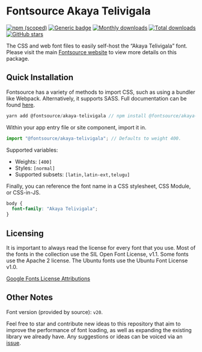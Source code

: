 # Fontsource Akaya Telivigala

[![npm (scoped)](https://img.shields.io/npm/v/@fontsource/akaya-telivigala?color=brightgreen)](https://www.npmjs.com/package/@fontsource/akaya-telivigala) [![Generic badge](https://img.shields.io/badge/fontsource-passing-brightgreen)](https://github.com/fontsource/fontsource) [![Monthly downloads](https://badgen.net/npm/dm/@fontsource/akaya-telivigala)](https://github.com/fontsource/fontsource) [![Total downloads](https://badgen.net/npm/dt/@fontsource/akaya-telivigala)](https://github.com/fontsource/fontsource) [![GitHub stars](https://img.shields.io/github/stars/fontsource/fontsource.svg?style=social&label=Star)](https://github.com/fontsource/fontsource/stargazers)

The CSS and web font files to easily self-host the “Akaya Telivigala” font. Please visit the main [Fontsource website](https://fontsource.org/fonts/akaya-telivigala) to view more details on this package.

## Quick Installation

Fontsource has a variety of methods to import CSS, such as using a bundler like Webpack. Alternatively, it supports SASS. Full documentation can be found [here](https://fontsource.org/docs/introduction).

```javascript
yarn add @fontsource/akaya-telivigala // npm install @fontsource/akaya-telivigala
```

Within your app entry file or site component, import it in.

```javascript
import "@fontsource/akaya-telivigala"; // Defaults to weight 400.
```

Supported variables:

- Weights: `[400]`
- Styles: `[normal]`
- Supported subsets: `[latin,latin-ext,telugu]`

Finally, you can reference the font name in a CSS stylesheet, CSS Module, or CSS-in-JS.

```css
body {
  font-family: "Akaya Telivigala";
}
```

## Licensing

It is important to always read the license for every font that you use.
Most of the fonts in the collection use the SIL Open Font License, v1.1. Some fonts use the Apache 2 license. The Ubuntu fonts use the Ubuntu Font License v1.0.

[Google Fonts License Attributions](https://fonts.google.com/attribution)

## Other Notes

Font version (provided by source): `v20`.

Feel free to star and contribute new ideas to this repository that aim to improve the performance of font loading, as well as expanding the existing library we already have. Any suggestions or ideas can be voiced via an [issue](https://github.com/fontsource/fontsource/issues).
